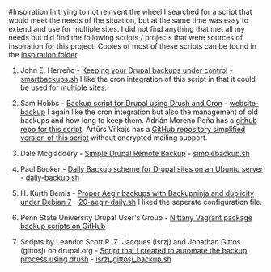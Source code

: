 #Inspiration
In trying to not reinvent the wheel I searched for a script that would meet the needs of the situation, but at the same time was easy to extend and use for multiple sites. I did not find anything that met all my needs but did find the following scripts / projects that were sources of inspiration for this project. Copies of most of these scripts can be found in the [inspiration folder](inspiration/).

1. John E. Herreño - [Keeping your Drupal backups under control](http://jeh3.net/keeping-your-drupal-backups-under-control) - [smartbackups.sh](inspiration/smartbackups.sh)
I like the cron integration of this script in that it could be used for multiple sites.

2. Sam Hobbs - [Backup script for Drupal using Drush and Cron](https://samhobbs.co.uk/2014/06/backup-script-drupal-using-drush-and-cron) -  [website-backup](inspiration/website-backup) I again like the cron integration but also the management of old backups and how long to keep them. Adrián Moreno Peña has a [github repo for this script](https://github.com/zetxek/drush-cron-backup).  Artūrs Vilkajs has a [GitHub repository simplified version of this script](https://github.com/artursv/backupd) without encrypted mailing support.

3. Dale Mcgladdery - [Simple Drupal Remote Backup](http://www.group42.ca/simple_drupal_remote_backup) - [simplebackup.sh](inspiration/simplebackup.sh) 

4. Paul Booker - [Daily Backup scheme for Drupal sites on an Ubuntu server](http://www.paulbooker.co.uk/drupal-developer/command-lines/daily-backup-scheme-drupal-sites-ubuntu-server) - [daily-backup.sh](inspiration/daily-backup.sh)

5. H. Kurth Bemis - [Proper Aegir backups with Backupninja and duplicity under Debian 7](https://kurthbemis.com/2015/02/06/proper-aegir-backups-backupninja-duplicity/) - [20-aegir-daily.sh](inspiration/20-aegir-daily.sh) I liked the seperate configuration file.

6. Penn State University  Drupal User's Group - [Nittany Vagrant package backup scripts on GitHub](https://github.com/psudug/nittany-vagrant/tree/master/scripts/backup)

7. Scripts by Leandro Scott R. Z. Jacques (lsrzj) and Jonathan Gittos (gittosj) on drupal.org - [Script that I created to automate the backup process using drush](https://www.drupal.org/node/470114) - [lsrzj_gittosj_backup.sh](inspiration/lsrzj_gittosj_backup.sh)

